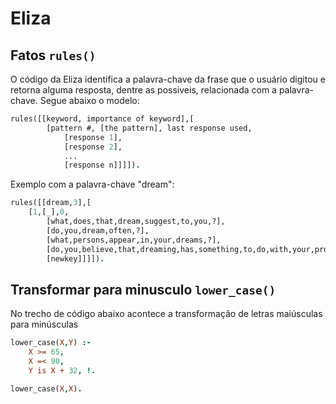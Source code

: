 # Eliza

## Fatos `rules()`

O código da Eliza identifica a palavra-chave da frase que o usuário digitou e retorna alguma resposta, dentre as possiveis, relacionada com a palavra-chave. Segue abaixo o modelo:
```prolog
rules([[keyword, importance of keyword],[
        [pattern #, [the pattern], last response used,
            [response 1],
            [response 2],
            ...
            [response n]]]]).
```
Exemplo com a palavra-chave "dream":
```prolog
rules([[dream,3],[
	[1,[_],0,
		[what,does,that,dream,suggest,to,you,?],
		[do,you,dream,often,?],
		[what,persons,appear,in,your,dreams,?],
		[do,you,believe,that,dreaming,has,something,to,do,with,your,problem,?],
		[newkey]]]]).
``` 

## Transformar para minusculo `lower_case()`

No trecho de código abaixo acontece a transformação de letras maiúsculas para minúsculas
```prolog
lower_case(X,Y) :-
	X >= 65,
	X =< 90,
	Y is X + 32, !.

lower_case(X,X).
```
